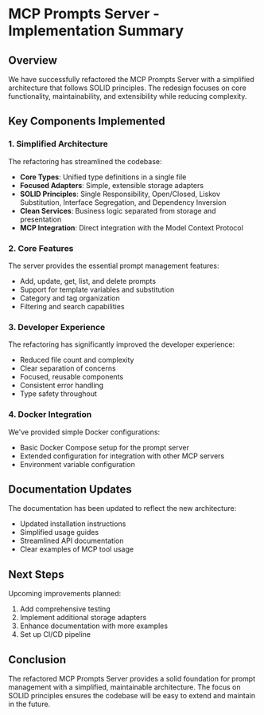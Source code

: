 # MCP Prompts Server - Implementation Summary

## Overview

We have successfully refactored the MCP Prompts Server with a simplified architecture that follows SOLID principles. The redesign focuses on core functionality, maintainability, and extensibility while reducing complexity.

## Key Components Implemented

### 1. Simplified Architecture

The refactoring has streamlined the codebase:

- **Core Types**: Unified type definitions in a single file
- **Focused Adapters**: Simple, extensible storage adapters
- **SOLID Principles**: Single Responsibility, Open/Closed, Liskov Substitution, Interface Segregation, and Dependency Inversion
- **Clean Services**: Business logic separated from storage and presentation
- **MCP Integration**: Direct integration with the Model Context Protocol

### 2. Core Features

The server provides the essential prompt management features:

- Add, update, get, list, and delete prompts
- Support for template variables and substitution
- Category and tag organization
- Filtering and search capabilities

### 3. Developer Experience

The refactoring has significantly improved the developer experience:

- Reduced file count and complexity
- Clear separation of concerns
- Focused, reusable components
- Consistent error handling
- Type safety throughout

### 4. Docker Integration

We've provided simple Docker configurations:

- Basic Docker Compose setup for the prompt server
- Extended configuration for integration with other MCP servers
- Environment variable configuration

## Documentation Updates

The documentation has been updated to reflect the new architecture:

- Updated installation instructions
- Simplified usage guides
- Streamlined API documentation
- Clear examples of MCP tool usage

## Next Steps

Upcoming improvements planned:

1. Add comprehensive testing
2. Implement additional storage adapters
3. Enhance documentation with more examples
4. Set up CI/CD pipeline

## Conclusion

The refactored MCP Prompts Server provides a solid foundation for prompt management with a simplified, maintainable architecture. The focus on SOLID principles ensures the codebase will be easy to extend and maintain in the future. 